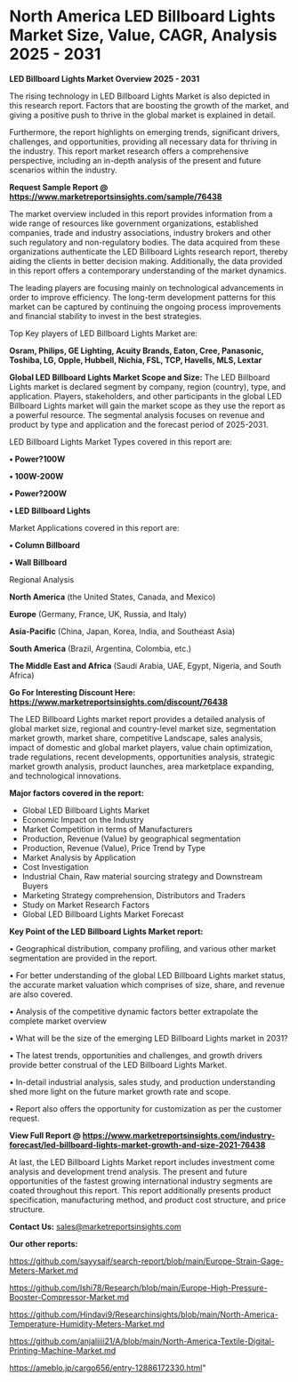 # North America LED Billboard Lights Market Size, Value, CAGR, Analysis 2025 - 2031

<Strong> LED Billboard Lights Market Overview 2025 - 2031</strong>

The rising technology in LED Billboard Lights Market is also depicted in this research report. Factors that are boosting the growth of the market, and giving a positive push to thrive in the global market is explained in detail.

Furthermore, the report highlights on emerging trends, significant drivers, challenges, and opportunities, providing all necessary data for thriving in the industry. This report market research offers a comprehensive perspective, including an in-depth analysis of the present and future scenarios within the industry.

<strong>Request Sample Report @ <a href=https://www.marketreportsinsights.com/sample/76438>https://www.marketreportsinsights.com/sample/76438</a></strong>

The market overview included in this report provides information from a wide range of resources like government organizations, established companies, trade and industry associations, industry brokers and other such regulatory and non-regulatory bodies. The data acquired from these organizations authenticate the LED Billboard Lights research report, thereby aiding the clients in better decision making. Additionally, the data provided in this report offers a contemporary understanding of the market dynamics.

The leading players are focusing mainly on technological advancements in order to improve efficiency. The long-term development patterns for this market can be captured by continuing the ongoing process improvements and financial stability to invest in the best strategies.

Top Key players of LED Billboard Lights Market are:

<strong>Osram, Philips, GE Lighting, Acuity Brands, Eaton, Cree, Panasonic, Toshiba, LG, Opple, Hubbell, Nichia, FSL, TCP, Havells, MLS, Lextar</strong>

<strong><b>Global LED Billboard Lights Market Scope and Size:</b></strong>
The LED Billboard Lights market is declared segment by company, region (country), type, and application. Players, stakeholders, and other participants in the global LED Billboard Lights market will gain the market scope as they use the report as a powerful resource. The segmental analysis focuses on revenue and product by type and application and the forecast period of 2025-2031.

LED Billboard Lights Market Types covered in this report are:

<strong>• Power?100W

• 100W-200W

• Power?200W

• LED Billboard Lights</strong>

Market Applications covered in this report are:

<strong>• Column Billboard

• Wall Billboard</strong> 

Regional Analysis

<strong>North America</strong> (the United States, Canada, and Mexico)

<strong>Europe</strong> (Germany, France, UK, Russia, and Italy)

<strong>Asia-Pacific</strong> (China, Japan, Korea, India, and Southeast Asia)

<strong>South America</strong> (Brazil, Argentina, Colombia, etc.)

<strong>The Middle East and Africa</strong> (Saudi Arabia, UAE, Egypt, Nigeria, and South Africa)

<strong>Go For Interesting Discount Here: <a href=https://www.marketreportsinsights.com/discount/76438>https://www.marketreportsinsights.com/discount/76438</a></strong>

The LED Billboard Lights market report provides a detailed analysis of global market size, regional and country-level market size, segmentation market growth, market share, competitive Landscape, sales analysis, impact of domestic and global market players, value chain optimization, trade regulations, recent developments, opportunities analysis, strategic market growth analysis, product launches, area marketplace expanding, and technological innovations.

<strong><b>Major factors covered in the report:</b></strong>
<ul>
  <li>Global LED Billboard Lights Market </li>
  <li>Economic Impact on the Industry</li>
  <li>Market Competition in terms of Manufacturers</li>
  <li>Production, Revenue (Value) by geographical segmentation</li>
  <li>Production, Revenue (Value), Price Trend by Type</li>
  <li>Market Analysis by Application</li>
  <li>Cost Investigation</li>
  <li>Industrial Chain, Raw material sourcing strategy and Downstream Buyers</li>
  <li>Marketing Strategy comprehension, Distributors and Traders</li>
  <li>Study on Market Research Factors</li>
  <li>Global LED Billboard Lights Market Forecast</li>
</ul>

<strong><b>Key Point of the LED Billboard Lights Market report:</b></strong>

• Geographical distribution, company profiling, and various other market segmentation are provided in the report.

• For better understanding of the global LED Billboard Lights market status, the accurate market valuation which comprises of size, share, and revenue are also covered.

• Analysis of the competitive dynamic factors better extrapolate the complete market overview

• What will be the size of the emerging LED Billboard Lights market in 2031?

• The latest trends, opportunities and challenges, and growth drivers provide better construal of the LED Billboard Lights Market.

• In-detail industrial analysis, sales study, and production understanding shed more light on the future market growth rate and scope.

• Report also offers the opportunity for customization as per the customer request.

<strong><b>View Full Report @ <a href=https://www.marketreportsinsights.com/industry-forecast/led-billboard-lights-market-growth-and-size-2021-76438>https://www.marketreportsinsights.com/industry-forecast/led-billboard-lights-market-growth-and-size-2021-76438</a></b></strong>


At last, the LED Billboard Lights Market report includes investment come analysis and development trend analysis. The present and future opportunities of the fastest growing international industry segments are coated throughout this report. This report additionally presents product specification, manufacturing method, and product cost structure, and price structure.

<strong>Contact Us:</strong>
sales@marketreportsinsights.com

<strong>Our other reports:</strong>

<a href=https://github.com/sayysaif/search-report/blob/main/Europe-Strain-Gage-Meters-Market.md>https://github.com/sayysaif/search-report/blob/main/Europe-Strain-Gage-Meters-Market.md</a>

<a href=https://github.com/Ishi78/Research/blob/main/Europe-High-Pressure-Booster-Compressor-Market.md>https://github.com/Ishi78/Research/blob/main/Europe-High-Pressure-Booster-Compressor-Market.md</a>

<a href=https://github.com/Hindavi9/Researchinsights/blob/main/North-America-Temperature-Humidity-Meters-Market.md>https://github.com/Hindavi9/Researchinsights/blob/main/North-America-Temperature-Humidity-Meters-Market.md</a>

<a href=https://github.com/anjaliiii21/A/blob/main/North-America-Textile-Digital-Printing-Machine-Market.md>https://github.com/anjaliiii21/A/blob/main/North-America-Textile-Digital-Printing-Machine-Market.md</a>

<a href=https://ameblo.jp/cargo656/entry-12886172330.html>https://ameblo.jp/cargo656/entry-12886172330.html</a>"
